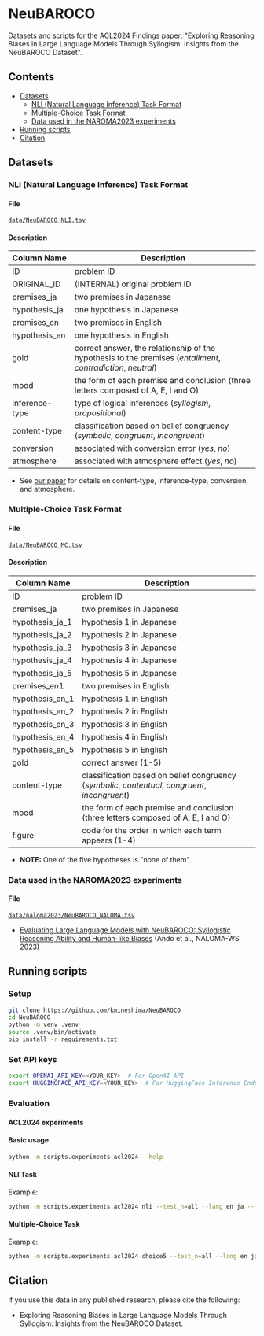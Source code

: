 # NeuBAROCO

Datasets and scripts for the ACL2024 Findings paper: "Exploring Reasoning Biases in Large Language Models Through Syllogism: Insights from the NeuBAROCO Dataset".

## Contents

- [Datasets](#datasets)
  - [NLI (Natural Language Inference) Task Format](#nli-natural-language-inference-task-format)
  - [Multiple-Choice Task Format](#multiple-choice-task-format)
  - [Data used in the NAROMA2023 experiments](#data-used-in-the-naroma2023-experiments)
- [Running scripts](#running-scripts)
- [Citation](#citation)

## Datasets

### NLI (Natural Language Inference) Task Format

#### File

[`data/NeuBAROCO_NLI.tsv`](https://github.com/kmineshima/NeuBAROCO/blob/main/data/NeuBAROCO_NLI.tsv)

#### Description

| Column Name | Description |
| ---- | ---- |
| ID | problem ID |
| ORIGINAL_ID | (INTERNAL) original problem ID |
| premises_ja | two premises in Japanese |
| hypothesis_ja | one hypothesis in Japanese |
| premises_en | two premises in English |
| hypothesis_en | one hypothesis in English |
| gold | correct answer, the relationship of the hypothesis to the premises (*entailment*, *contradiction*, *neutral*) |
| mood | the form of each premise and conclusion (three letters composed of A, E, I and O) |
| inference-type | type of logical inferences (*syllogism*, *propositional*) |
| content-type | classification based on belief congruency (*symbolic*, *congruent*, *incongruent*) |
| conversion | associated with conversion error (*yes*, *no*) |
| atmosphere | associated with atmosphere effect (*yes*, *no*) |

- See [our paper](#citation) for details on content-type, inference-type, conversion, and atmosphere.


### Multiple-Choice Task Format

#### File

[`data/NeuBAROCO_MC.tsv`](https://github.com/kmineshima/NeuBAROCO/blob/main/data/NeuBAROCO_MC.tsv)

#### Description

| Column Name | Description |
| ---- | ---- |
| ID | problem ID |
| premises_ja | two premises in Japanese |
| hypothesis_ja_1 | hypothesis 1 in Japanese |
| hypothesis_ja_2 | hypothesis 2 in Japanese |
| hypothesis_ja_3 | hypothesis 3 in Japanese |
| hypothesis_ja_4 | hypothesis 4 in Japanese |
| hypothesis_ja_5 | hypothesis 5 in Japanese |
| premises_en1 | two premises in English |
| hypothesis_en_1 | hypothesis 1 in English |
| hypothesis_en_2 | hypothesis 2 in English |
| hypothesis_en_3 | hypothesis 3 in English |
| hypothesis_en_4 | hypothesis 4 in English |
| hypothesis_en_5 | hypothesis 5 in English |
| gold | correct answer (1-5) |
| content-type | classification based on belief congruency (*symbolic*, *contentual*, *congruent*, *incongruent*) |
| mood | the form of each premise and conclusion (three letters composed of A, E, I and O) |
| figure | code for the order in which each term appears (1-4) |

- **NOTE:** One of the five hypotheses is "none of them".

### Data used in the NAROMA2023 experiments

#### File

[`data/naloma2023/NeuBAROCO_NALOMA.tsv`](https://github.com/kmineshima/NeuBAROCO/blob/main/data/naloma2023/NeuBAROCO_NALOMA.tsv)

- [Evaluating Large Language Models with NeuBAROCO: Syllogistic Reasoning Ability and Human-like Biases](https://aclanthology.org/2023.naloma-1.1) (Ando et al., NALOMA-WS 2023)

## Running scripts

### Setup

```bash
git clone https://github.com/kmineshima/NeuBAROCO
cd NeuBAROCO
python -m venv .venv
source .venv/bin/activate
pip install -r requirements.txt
```

### Set API keys

```bash
export OPENAI_API_KEY=<YOUR_KEY>  # For OpenAI API
export HUGGINGFACE_API_KEY=<YOUR_KEY>  # For HuggingFace Inference Endpoints API
```

### Evaluation

#### ACL2024 experiments

#### Basic usage

```bash
python -m scripts.experiments.acl2024 --help
```

#### NLI Task

Example:

```bash
python -m scripts.experiments.acl2024 nli --test_n=all --lang en ja --model gpt-3.5-turbo-1106 gpt-4-0613
```

#### Multiple-Choice Task

Example:

```bash
python -m scripts.experiments.acl2024 choice5 --test_n=all --lang en ja --model gpt-3.5-turbo-1106 gpt-4-0613
```

## Citation

If you use this data in any published research, please cite the following:

- Exploring Reasoning Biases in Large Language Models Through Syllogism: Insights from the NeuBAROCO Dataset.

```
```
